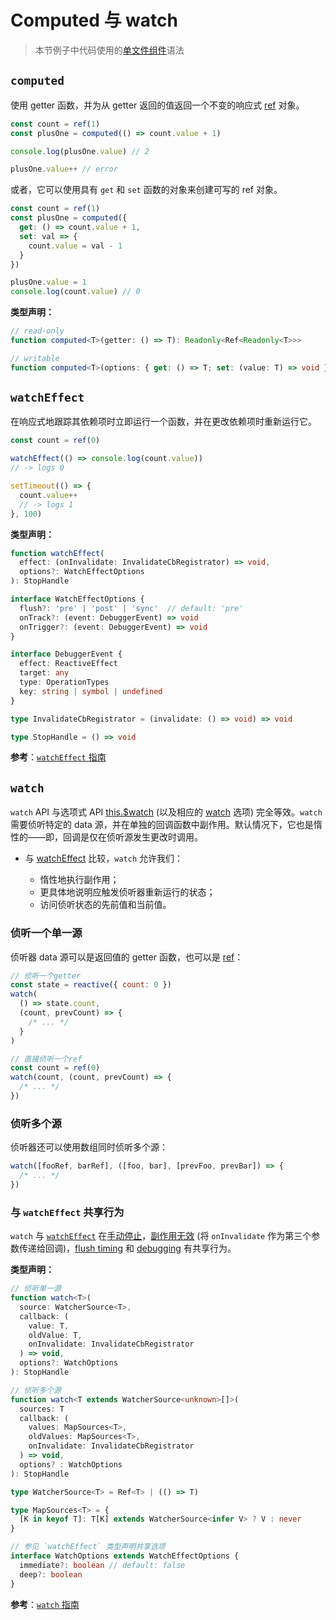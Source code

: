 # Computed 与 watch

> 本节例子中代码使用的[单文件组件](../guide/single-file-component.html)语法

## `computed`

使用 getter 函数，并为从 getter 返回的值返回一个不变的响应式 [ref](./refs-api.html#ref) 对象。

```js
const count = ref(1)
const plusOne = computed(() => count.value + 1)

console.log(plusOne.value) // 2

plusOne.value++ // error
```

或者，它可以使用具有 `get` 和 `set` 函数的对象来创建可写的 ref 对象。

```js
const count = ref(1)
const plusOne = computed({
  get: () => count.value + 1,
  set: val => {
    count.value = val - 1
  }
})

plusOne.value = 1
console.log(count.value) // 0
```

**类型声明：**

```ts
// read-only
function computed<T>(getter: () => T): Readonly<Ref<Readonly<T>>>

// writable
function computed<T>(options: { get: () => T; set: (value: T) => void }): Ref<T>
```

## `watchEffect`

在响应式地跟踪其依赖项时立即运行一个函数，并在更改依赖项时重新运行它。

```js
const count = ref(0)

watchEffect(() => console.log(count.value))
// -> logs 0

setTimeout(() => {
  count.value++
  // -> logs 1
}, 100)
```

**类型声明：**

```ts
function watchEffect(
  effect: (onInvalidate: InvalidateCbRegistrator) => void,
  options?: WatchEffectOptions
): StopHandle

interface WatchEffectOptions {
  flush?: 'pre' | 'post' | 'sync'  // default: 'pre'
  onTrack?: (event: DebuggerEvent) => void
  onTrigger?: (event: DebuggerEvent) => void
}

interface DebuggerEvent {
  effect: ReactiveEffect
  target: any
  type: OperationTypes
  key: string | symbol | undefined
}

type InvalidateCbRegistrator = (invalidate: () => void) => void

type StopHandle = () => void
```

**参考**：[`watchEffect` 指南](../guide/reactivity-computed-watchers.html#watcheffect)

## `watch`

 `watch` API 与选项式 API [this.$watch](./instance-methods.html#watch) (以及相应的 [watch](./options-data.html#watch) 选项) 完全等效。`watch` 需要侦听特定的 data 源，并在单独的回调函数中副作用。默认情况下，它也是惰性的——即，回调是仅在侦听源发生更改时调用。

- 与 [watchEffect](#watcheffect) 比较，`watch` 允许我们：

  - 惰性地执行副作用；
  - 更具体地说明应触发侦听器重新运行的状态；
  - 访问侦听状态的先前值和当前值。

### 侦听一个单一源

侦听器 data 源可以是返回值的 getter 函数，也可以是 [ref](./refs-api.html#ref)：


```js
// 侦听一个getter
const state = reactive({ count: 0 })
watch(
  () => state.count,
  (count, prevCount) => {
    /* ... */
  }
)

// 直接侦听一个ref
const count = ref(0)
watch(count, (count, prevCount) => {
  /* ... */
})
```

### 侦听多个源

侦听器还可以使用数组同时侦听多个源：

```js
watch([fooRef, barRef], ([foo, bar], [prevFoo, prevBar]) => {
  /* ... */
})
```

### 与 `watchEffect` 共享行为

`watch` 与 [`watchEffect`](#watcheffect) 在[手动停止](../guide/reactivity-computed-watchers.html#停止侦听)，[副作用无效](../guide/reactivity-computed-watchers.html#清除副作用) (将 `onInvalidate` 作为第三个参数传递给回调)，[flush timing](../guide/reactivity-computed-watchers.html#副作用刷新时机) 和 [debugging](../guide/reactivity-computed-watchers.html#侦听器调试) 有共享行为。

**类型声明：**

```ts
// 侦听单一源
function watch<T>(
  source: WatcherSource<T>,
  callback: (
    value: T,
    oldValue: T,
    onInvalidate: InvalidateCbRegistrator
  ) => void,
  options?: WatchOptions
): StopHandle

// 侦听多个源
function watch<T extends WatcherSource<unknown>[]>(
  sources: T
  callback: (
    values: MapSources<T>,
    oldValues: MapSources<T>,
    onInvalidate: InvalidateCbRegistrator
  ) => void,
  options? : WatchOptions
): StopHandle

type WatcherSource<T> = Ref<T> | (() => T)

type MapSources<T> = {
  [K in keyof T]: T[K] extends WatcherSource<infer V> ? V : never
}

// 参见 `watchEffect` 类型声明共享选项
interface WatchOptions extends WatchEffectOptions {
  immediate?: boolean // default: false
  deep?: boolean
}
```

**参考**：[`watch` 指南](../guide/reactivity-computed-watchers.html#watch)
